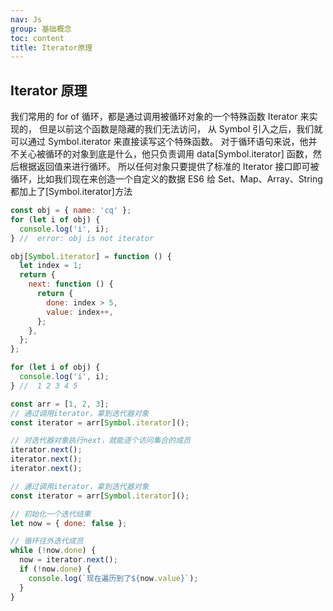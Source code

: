```yaml
---
nav: Js
group: 基础概念
toc: content
title: Iterator原理
---
```


## Iterator 原理

我们常用的 for of 循环，都是通过调用被循环对象的一个特殊函数 Iterator 来实现的，
但是以前这个函数是隐藏的我们无法访问， 从 Symbol 引入之后，我们就可以通过 Symbol.iterator 来直接读写这个特殊函数。
对于循环语句来说，他并不关心被循环的对象到底是什么，他只负责调用 data[Symbol.iterator] 函数，然后根据返回值来进行循环。
所以任何对象只要提供了标准的 Iterator 接口即可被循环，比如我们现在来创造一个自定义的数据
ES6 给 Set、Map、Array、String 都加上了[Symbol.iterator]方法

```js
const obj = { name: 'cq' };
for (let i of obj) {
  console.log('i', i);
} //  error: obj is not iterator

obj[Symbol.iterator] = function () {
  let index = 1;
  return {
    next: function () {
      return {
        done: index > 5,
        value: index++,
      };
    },
  };
};

for (let i of obj) {
  console.log('i', i);
} //  1 2 3 4 5

const arr = [1, 2, 3];
// 通过调用iterator，拿到迭代器对象
const iterator = arr[Symbol.iterator]();

// 对迭代器对象执行next，就能逐个访问集合的成员
iterator.next();
iterator.next();
iterator.next();

// 通过调用iterator，拿到迭代器对象
const iterator = arr[Symbol.iterator]();

// 初始化一个迭代结果
let now = { done: false };

// 循环往外迭代成员
while (!now.done) {
  now = iterator.next();
  if (!now.done) {
    console.log(`现在遍历到了${now.value}`);
  }
}
```
